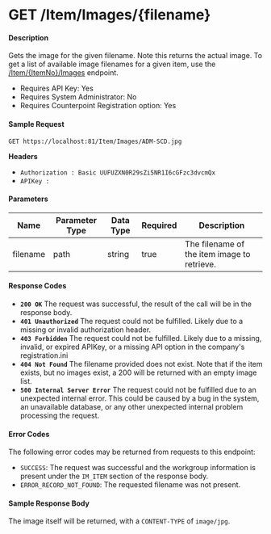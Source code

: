 
# GET /Item/Images/{filename}

#### Description
Gets the image for the given filename. Note this returns the actual image. To get a list of available image filenames for a given item, use the [/Item/{ItemNo}/Images](GET_Item_Images.md) endpoint.

- Requires API Key: Yes
- Requires System Administrator: No
- Requires Counterpoint Registration option: Yes

#### Sample Request

`GET https://localhost:81/Item/Images/ADM-SCD.jpg`

**Headers**
- `Authorization : Basic UUFUZXN0R29sZi5NR1I6cGFzc3dvcmQx`
- `APIKey : `

#### Parameters
Name | Parameter Type | Data Type | Required | Description
---- | -------------- | --------- | -------- | -----------
filename | path | string | true | The filename of the item image to retrieve.

#### Response Codes
- **<code>200 OK</code>** The request was successful, the result of the call will be in the response body.
- **<code>401 Unauthorized</code>** The request could not be fulfilled. Likely due to a missing or invalid authorization header.
- **<code>403 Forbidden</code>** The request could not be fulfilled. Likely due to a missing, invalid, or expired APIKey, or a missing API option in the company's registration.ini 
- **<code>404 Not Found</code>** The filename provided does not exist. Note that if the item exists, but no images exist, a 200 will be returned with an empty image list.
- **<code>500 Internal Server Error</code>** The request could not be fulfilled due to an unexpected internal error. This could be caused by a bug in the system, an unavailable database, or any other unexpected internal problem processing the request.
 
#### Error Codes
The following error codes may be returned from requests to this endpoint:
- `SUCCESS`: The request was successful and the workgroup information is present under the `IM_ITEM` section of the response body.
- `ERROR_RECORD_NOT_FOUND`: The requested filename was not present.

#### Sample Response Body
The image itself will be returned, with a `CONTENT-TYPE` of `image/jpg`.



